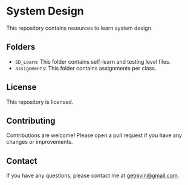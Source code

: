 # System Design

This repository contains resources to learn system design.

## Folders

* `SD_Learn`: This folder contains self-learn and testing level files.
* `assignments`: This folder contains assignments per class.

## License

This repository is licensed.

## Contributing

Contributions are welcome! Please open a pull request if you have any changes or improvements.

## Contact

If you have any questions, please contact me at getnivin@gmail.com.
